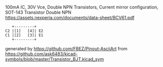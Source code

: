 100mA IC, 30V Vce, Double NPN Transistors, Current mirror configuration, SOT-143
Transistor Double NPN
https://assets.nexperia.com/documents/data-sheet/BCV61.pdf


	   +---------+
	C2 |[1]   [4]| E2
	C1 |[2]   [3]| E1
	   +---------+


generated by https://github.com/FBEZ/Pinout-AsciiArt from https://github.com/ask6483/kicad-symbols/blob/master/Transistor_BJT.kicad_sym
